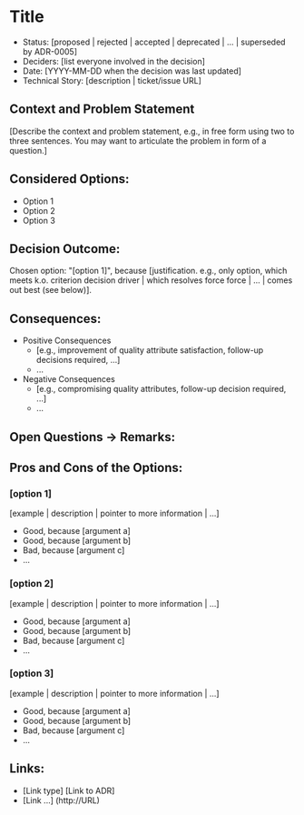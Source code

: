 # Title

- Status: [proposed | rejected | accepted | deprecated | ... | superseded by ADR-0005]
- Deciders: [list everyone involved in the decision]
- Date: [YYYY-MM-DD when the decision was last updated]
- Technical Story: [description | ticket/issue URL]

## Context and Problem Statement

[Describe the context and problem statement, e.g., in free form using two to three sentences. You may want to articulate the problem in form of a question.]

## Considered Options:

- Option 1
- Option 2
- Option 3

## Decision Outcome:

Chosen option: "[option 1]",
because [justification. e.g., only option, which meets k.o. criterion decision driver | which resolves force force | ... | comes out best (see below)].

## Consequences:

- Positive Consequences
    - [e.g., improvement of quality attribute satisfaction, follow-up decisions required, ...]
    - ...
- Negative Consequences
    - [e.g., compromising quality attributes, follow-up decision required, ...]
    - ...

## Open Questions -> Remarks:

## Pros and Cons of the Options:

### [option 1]

[example | description | pointer to more information | ...]

- Good, because [argument a]
- Good, because [argument b]
- Bad, because [argument c]
- ...

### [option 2]

[example | description | pointer to more information | ...]

- Good, because [argument a]
- Good, because [argument b]
- Bad, because [argument c]
- ...

### [option 3]

[example | description | pointer to more information | ...]

- Good, because [argument a]
- Good, because [argument b]
- Bad, because [argument c]
- ...

## Links:

- [Link type] [Link to ADR]
- [Link ...] (http://URL)

